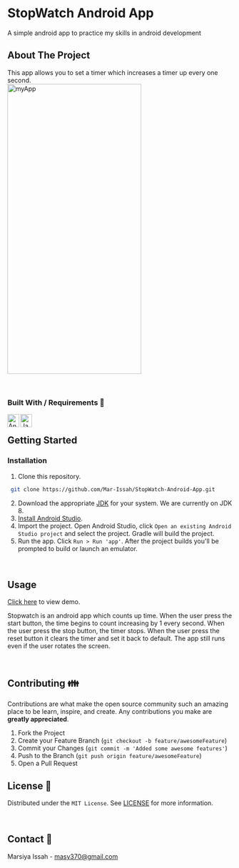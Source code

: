 # StopWatch Android App
A simple android app to practice my skills in android development

## About The Project
This app allows you to set a timer which increases a timer up every one second.<br>
<img  alt="myApp" width="300px" height="650px" src="https://res.cloudinary.com/dytnpjxrd/image/upload/v1618446686/My%20Website%20Projects/stopwatch_peidsh.jpg" />

<br>

### Built With / Requirements :construction_worker:
<img align="left" alt="Android studio" width="26px" height="29px" src="https://res.cloudinary.com/dytnpjxrd/image/upload/v1618264425/My%20Website%20Projects/download_sqhkwv.jpg" />
<img align="left" alt="Java" width="26px" height="29px" src="https://res.cloudinary.com/dytnpjxrd/image/upload/v1618264425/My%20Website%20Projects/download_yv8f9u.png" />


<br>

<!-- GETTING STARTED -->

## Getting Started
### Installation
1. Clone this repository.
  ```sh
   git clone https://github.com/Mar-Issah/StopWatch-Android-App.git
   ```
2. Download the appropriate [JDK](http://www.oracle.com/technetwork/java/javase/downloads/jdk8-downloads-2133151.html)
for your system. We are currently on JDK 8.
3. [Install Android Studio](https://developer.android.com/sdk/index.html).
4. Import the project. Open Android Studio, click `Open an existing Android
   Studio project` and select the project. Gradle will build the project.
5. Run the app. Click `Run > Run 'app'`. After the project builds you'll be
   prompted to build or launch an emulator.

<br>

<!-- USAGE EXAMPLES -->

## Usage
[Click here](https://res.cloudinary.com/dytnpjxrd/video/upload/v1618446694/My%20Website%20Projects/stopwatchVid_nvnkkf.mp4) to view demo.

Stopwatch is an android app which counts up time. When the user press the start button, the time begins to count increasing by 1 every second. When the user press the stop button, the timer stops. When the user press the reset button it clears the timer and set it back to default. The app still runs even if the user rotates the screen.


<br>
<!-- CONTRIBUTING -->

## Contributing :family:

Contributions are what make the open source community such an amazing place to be learn, inspire, and create. Any contributions you make are **greatly appreciated**.

1. Fork the Project
2. Create your Feature Branch (`git checkout -b feature/awesomeFeature`)
3. Commit your Changes (`git commit -m 'Added some awesome features'`)
4. Push to the Branch (`git push origin feature/awesomeFeature`)
5. Open a Pull Request
   <br>

<!-- LICENSE -->

## License :page_facing_up:

Distributed under the `MIT License`. See [LICENSE](https://choosealicense.com/licenses/mit/) for more information.

<!-- CONTACT -->

<br>

## Contact :e-mail:

Marsiya Issah - masy370@gmail.com
